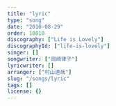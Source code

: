 ```yaml
---
title: "lyric"
type: "song"
date: "2010-08-29"
order: 10810
discography: ["Life is Lovely"]
discographyId: ["life-is-lovely"]
singer: []
songwriter: ["岡崎律子"]
lyricwriter: []
arranger: ["村山達哉"]
slug: "/songs/lyric"
tags: []
license: {}
---
```



